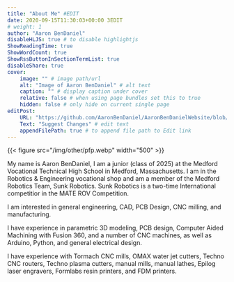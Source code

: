 ```yaml
---
title: "About Me" #EDIT
date: 2020-09-15T11:30:03+00:00 3EDIT
# weight: 1
author: "Aaron BenDaniel"
disableHLJS: true # to disable highlightjs
ShowReadingTime: true
ShowWordCount: true
ShowRssButtonInSectionTermList: true
disableShare: true
cover:
    image: "" # image path/url
    alt: "Image of Aaron BenDaniel" # alt text
    caption: "" # display caption under cover
    relative: false # when using page bundles set this to true
    hidden: false # only hide on current single page
editPost:
    URL: "https://github.com/AaronBenDaniel/AaronBenDanielWebsite/blob/main/content"
    Text: "Suggest Changes" # edit text
    appendFilePath: true # to append file path to Edit link
---
```


{{< figure src="/img/other/pfp.webp" width="500" >}}

My name is Aaron BenDaniel, I am a junior (class of 2025) at the Medford Vocational Technical High School in Medford, Massachusetts. I am in the Robotics & Engineering vocational shop and am a member of the Medford Robotics Team, Sunk Robotics. Sunk Robotics is a two-time International competitior in the MATE ROV Competition.

I am interested in general engineering, CAD, PCB Design, CNC milling, and manufacturing.

I have experience in parametric 3D modeling, PCB design, Computer Aided Machining with Fusion 360, and a number of CNC machines, as well as Arduino, Python, and general electrical design.

I have experience with Tormach CNC mills, OMAX water jet cutters, Techno CNC routers, Techno plasma cutters, manual mills, manual lathes, Epilog laser engravers, Formlabs resin printers, and FDM printers.
